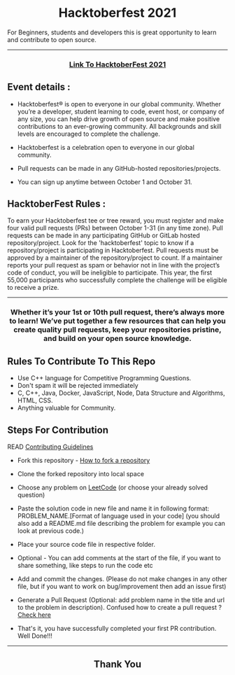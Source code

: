 

<h1 align="center"> Hacktoberfest 2021 </h1>
For Beginners, students and developers this is great opportunity to learn and contribute to open source.

***
<h3 align="center">
    <a href="https://hacktoberfest.digitalocean.com/">
        Link To HacktoberFest 2021
    </a>
</h3>

## Event details :

- Hacktoberfest® is open to everyone in our global community. Whether you’re a developer, student learning to code, event host, or company of any size, you can help drive growth of open source and make positive contributions to an ever-growing community. All backgrounds and skill levels are encouraged to complete the challenge.

- Hacktoberfest is a celebration open to everyone in our global community.
- Pull requests can be made in any GitHub-hosted repositories/projects.
- You can sign up anytime between October 1 and October 31.

## HacktoberFest Rules :

To earn your Hacktoberfest tee or tree reward, you must register and make four valid pull requests (PRs) between October 1-31 (in any time zone). Pull requests can be made in any participating GitHub or GitLab hosted repository/project. Look for the 'hacktoberfest' topic to know if a repository/project is participating in Hacktoberfest. Pull requests must be approved by a maintainer of the repository/project to count. If a maintainer reports your pull request as spam or behavior not in line with the project’s code of conduct, you will be ineligible to participate. This year, the first 55,000 participants who successfully complete the challenge will be eligible to receive a prize.
***
<h3 align="center"> Whether it’s your 1st or 10th pull request, there’s always more to learn! We’ve put together a few resources that can help you create quality pull requests, keep your repositories pristine, and build on your open source knowledge. </h3>


## Rules To Contribute To This Repo

-   Use C++ language for  Competitive Programming Questions.
-   Don't spam it will be rejected immediately
-   C, C++, Java, Docker, JavaScript, Node, Data Structure and Algorithms, HTML, CSS.
-   Anything valuable for Community.

## Steps For Contribution
READ <a href="https://github.com/Hawk1810/Competitive_Coding-Essentials/blob/main/CONTRIBUTING.md">Contributing Guidelines</a>


- Fork this repository - [How to fork a repository](https://services.github.com/on-demand/intro-to-github/create-pull-request)
- Clone the forked repository into local space
- Choose any problem on [LeetCode](https://www.leetcode.com/) (or choose your already solved question)
- Paste the solution code in new file and name it in following format:
PROBLEM_NAME.[Format of language used in your code]
(you should also add a README.md file describing the problem for example you can look at previous code.)
- Place your source code file in respective folder.
- Optional - You can add comments at the start of the file, if you want to share something, like steps to run the code etc
- Add and commit the changes. (Please do not make changes in any other file, but if you want to work on bug/improvement then add an issue first)

- Generate a Pull Request (Optional: add problem name in the title and url to the problem in description). Confused how to create a pull request ? <br> [Check here](https://www.digitalocean.com/community/tutorials/how-to-create-a-pull-request-on-github#create-pull-request)
- That's it, you have successfully completed your first PR contribution. Well Done!!!
***
<h2 align="center">
    <p>
        Thank You
    </p>
</h2>


